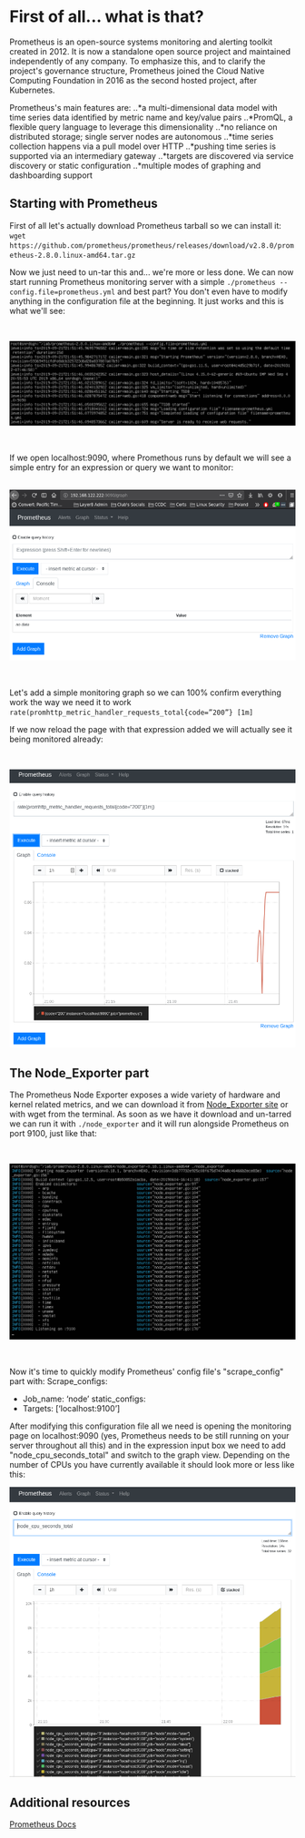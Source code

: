 
# First of all... what is that?

Prometheus is an open-source systems monitoring and alerting toolkit created in 2012. It is now a standalone open source project and maintained independently of any company. To emphasize this, and to clarify the project's governance structure, Prometheus joined the Cloud Native Computing Foundation in 2016 as the second hosted project, after Kubernetes.

Prometheus's main features are:
..*a multi-dimensional data model with time series data identified by metric name and key/value pairs
..*PromQL, a flexible query language to leverage this dimensionality
..*no reliance on distributed storage; single server nodes are autonomous
..*time series collection happens via a pull model over HTTP
..*pushing time series is supported via an intermediary gateway
..*targets are discovered via service discovery or static configuration
..*multiple modes of graphing and dashboarding support

## Starting with Prometheus

First of all let's actually download Prometheus tarball so we can install it:
`wget https://github.com/prometheus/prometheus/releases/download/v2.8.0/prometheus-2.8.0.linux-amd64.tar.gz`

Now we just need to un-tar this and... we're more or less done. We can now start running Prometheus monitoring server with a simple `./prometheus --config.file=prometheus.yml` and best part? You don't even have to modify anything in the configuration file at the beginning. It just works and this is what we'll see:

&nbsp;

![PrometheusRunning](lab2-1.png)

&nbsp;


If we open localhost:9090, where Promethous runs by default we will see a simple entry for an expression or query we want to monitor:

&nbsp;
![PrometheusExpressionBox](lab2-2.png)

&nbsp;


Let's add a simple monitoring graph so we can 100% confirm everything work the way we need it to work
`rate(promhttp_metric_handler_requests_total{code=”200”} [1m]`

If we now reload the page with that expression added we will actually see it being monitored already:

&nbsp;

![PrometheusMonitoringGraph](lab2-3.png)

## The Node_Exporter part

The Prometheus Node Exporter exposes a wide variety of hardware and kernel related metrics, and we can download it from [Node_Exporter site](https://prometheus.io/download/#node_exporter) or with wget from the terminal. As soon as we have it download and un-tarred we can run it with `./node_exporter` and it will run alongside Prometheus on port 9100, just like that:

&nbsp;

![NodeExporterRunning](lab2-4.png)

&nbsp;


Now it's time to quickly modify Prometheus' config file's "scrape_config" part with:
Scrape_configs:
  - Job_name: ‘node’
    static_configs:
  - Targets: [‘localhost:9100’]

After modifying this configuration file all we need is opening the monitoring page on localhost:9090 (yes, Prometheus needs to be still running on your server throughout all this) and in the expression input box we need to add "node_cpu_seconds_total" and switch to the graph view. Depending on the number of CPUs you have currently available it should look more or less like this:

![PrometheusMonitoringCPUs](lab2-5.png)

## Additional resources
[Prometheus Docs](https://prometheus.io/docs/introduction/overview/)
